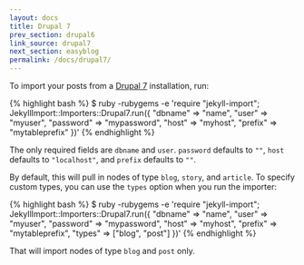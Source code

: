 ```yaml
---
layout: docs
title: Drupal 7
prev_section: drupal6
link_source: drupal7
next_section: easyblog
permalink: /docs/drupal7/
---
```


To import your posts from a [Drupal 7](http://drupal.org) installation, run:

{% highlight bash %}
$ ruby -rubygems -e 'require "jekyll-import";
    JekyllImport::Importers::Drupal7.run({
      "dbname"   => "name",
      "user"     => "myuser",
      "password" => "mypassword",
      "host"     => "myhost",
      "prefix"   => "mytableprefix"
    })'
{% endhighlight %}

The only required fields are `dbname` and `user`. `password` defaults to `""`,
`host` defaults to `"localhost"`, and `prefix` defaults to `""`.

By default, this will pull in nodes of type `blog`, `story`, and `article`.
To specify custom types, you can use the `types` option when you run the
importer:

{% highlight bash %}
$ ruby -rubygems -e 'require "jekyll-import";
    JekyllImport::Importers::Drupal7.run({
      "dbname"   => "name",
      "user"     => "myuser",
      "password" => "mypassword",
      "host"     => "myhost",
      "prefix"   => "mytableprefix",
      "types"    => ["blog", "post"]
    })'
{% endhighlight %}

That will import nodes of type `blog` and `post` only.
